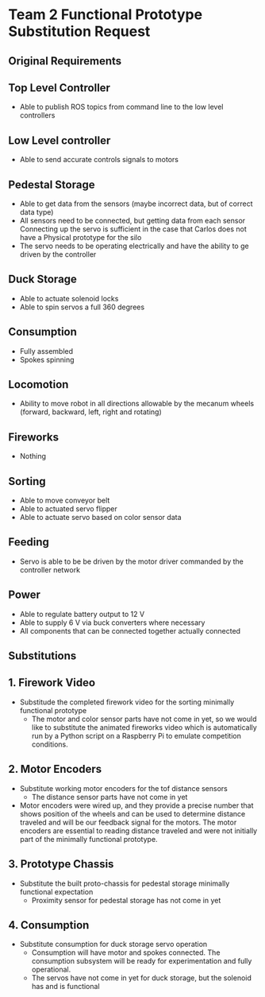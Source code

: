 # Team 2 Functional Prototype Substitution Request

## **Original Requirements**
## Top Level Controller
- Able to publish ROS topics from command line to the low level controllers
## Low Level controller
- Able to send accurate controls signals to motors
## Pedestal Storage
- Able to get data from the sensors (maybe incorrect data, but of correct data type)
- All sensors need to be connected, but getting data from each sensor
Connecting up the servo is sufficient in the case that Carlos does not have a Physical prototype for the silo
- The servo needs to be operating electrically and have the ability to ge driven by the controller
## Duck Storage
- Able to actuate solenoid locks
- Able to spin servos a full 360 degrees
## Consumption
- Fully assembled
- Spokes spinning
## Locomotion
- Ability to move robot in all directions allowable by the mecanum wheels (forward, backward, left, right and rotating)
## Fireworks
- Nothing
## Sorting
- Able to move conveyor belt
- Able to actuated servo flipper
- Able to actuate servo based on color sensor data
## Feeding
- Servo is able to be be driven by the motor driver commanded by the controller network
## Power
- Able to regulate battery output to 12 V
- Able to supply 6 V via buck converters where necessary
- All components that can be connected together actually connected


## **Substitutions**

## 1. Firework Video
- Substitude the completed firework video for the sorting minimally functional prototype
  - The motor and color sensor parts have not come in yet, so we would like to substitute the animated fireworks video which is automatically run by a Python script on a Raspberry Pi to emulate competition conditions.  

## 2. Motor Encoders
- Substitute working motor encoders for the tof distance sensors
  - The distance sensor parts have not come in yet
- Motor encoders were wired up, and they provide a precise number that shows position of the wheels and can be used to determine distance traveled and will be our feedback signal for the motors. The motor encoders are essential to reading distance traveled and were not initially part of the minimally functional prototype. 

## 3. Prototype Chassis
- Substitute the built proto-chassis for pedestal storage minimally functional expectation
  - Proximity sensor for pedestal storage has not come in yet

## 4. Consumption
- Substitute consumption for duck storage servo operation
  - Consumption will have motor and spokes connected. The consumption subsystem will be ready for experimentation and fully operational. 
  - The servos have not come in yet for duck storage, but the solenoid has and is functional
